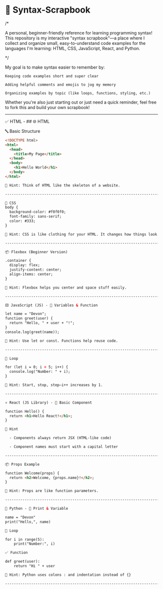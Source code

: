 # 🧠 Syntax-Scrapbook
/*

A personal, beginner-friendly reference for learning programming syntax!
This repository is my interactive "syntax scrapbook"—a place where 
I collect and organize small, easy-to-understand code examples 
for the languages 
I'm learning: HTML, CSS, JavaScript, React, and Python.

*/

My goal is to make syntax easier to remember by:

    Keeping code examples short and super clear

    Adding helpful comments and emojis to jog my memory

    Organizing examples by topic (like loops, functions, styling, etc.)

Whether you're also just starting out or just need a quick reminder, feel free to fork this and build your own scrapbook!

----------------------------------------------------------------------------------------------------------------------

 ✅ HTML - ## 🌐 HTML

🔤 Basic Structure

```html
<!DOCTYPE html>
<html>
  <head>
    <title>My Page</title>
  </head>
  <body>
    <h1>Hello World</h1>
  </body>
</html>

🧠 Hint: Think of HTML like the skeleton of a website.

-------------------------------------------------------------------------------------------------------------------

🎨 CSS
body {
  background-color: #f0f0f0;
  font-family: sans-serif;
  color: #333;
}

🧠 Hint: CSS is like clothing for your HTML. It changes how things look.

------------------------------------------------------------------------------------------------------------------

📦 Flexbox (Beginner Version)

.container {
  display: flex;
  justify-content: center;
  align-items: center;
}

🧠 Hint: Flexbox helps you center and space stuff easily.

------------------------------------------------------------------------------------------------------------------

🟨 JavaScript (JS) - 🧮 Variables & Function

let name = "Devon";
function greet(user) {
  return "Hello, " + user + "!";
}
console.log(greet(name));

🧠 Hint: Use let or const. Functions help reuse code.

------------------------------------------------------------------------------------------------------------------

🔁 Loop

for (let i = 0; i < 5; i++) {
  console.log("Number: " + i);
}

🧠 Hint: Start, stop, step—i++ increases by 1.

--------------------------------------------------------------------------------------------------------------------

⚛️ React (JS Library) - 🧱 Basic Component

function Hello() {
  return <h1>Hello React!</h1>;
}

🧠 Hint

  - Components always return JSX (HTML-like code)

  - Component names must start with a capital letter

-------------------------------------------------------------------------------------------------------------------

📦 Props Example

function Welcome(props) {
  return <h2>Welcome, {props.name}!</h2>;
}

🧠 Hint: Props are like function parameters.

-------------------------------------------------------------------------------------------------------------------

🐍 Python - 🐍 Print & Variable

name = "Devon"
print("Hello,", name)

🔁 Loop

for i in range(5):
    print("Number:", i)

✅ Function

def greet(user):
    return "Hi " + user

🧠 Hint: Python uses colons : and indentation instead of {}

-------------------------------------------------------------------------------------------------------------------















